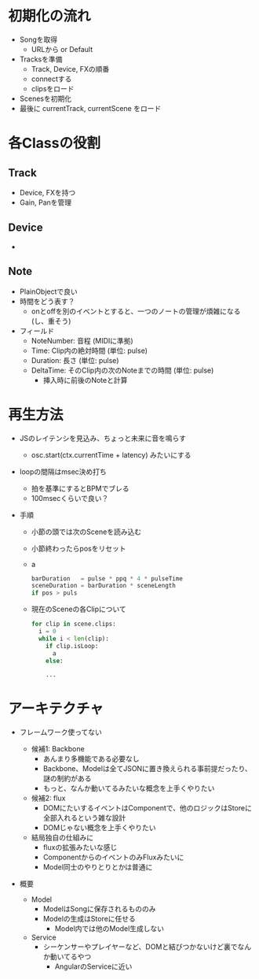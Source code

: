 # 初期化の流れ

- Songを取得
  - URLから or Default
- Tracksを準備
  - Track, Device, FXの順番
  - connectする
  - clipsをロード
- Scenesを初期化
- 最後に currentTrack, currentScene をロード


# 各Classの役割

## Track
- Device, FXを持つ
- Gain, Panを管理


## Device
-


## Note
- PlainObjectで良い
- 時間をどう表す？
  - onとoffを別のイベントとすると、一つのノートの管理が煩雑になる (し、重そう)
- フィールド
  - NoteNumber: 音程 (MIDIに準拠)
  - Time: Clip内の絶対時間 (単位: pulse)
  - Duration: 長さ (単位: pulse)
  - DeltaTime: そのClip内の次のNoteまでの時間  (単位: pulse)
    - 挿入時に前後のNoteと計算

# 再生方法

- JSのレイテンシを見込み、ちょっと未来に音を鳴らす
  - osc.start(ctx.currentTime + latency) みたいにする
- loopの間隔はmsec決め打ち
  - 拍を基準にするとBPMでブレる
  - 100msecくらいで良い？

- 手順
  - 小節の頭では次のSceneを読み込む
  - 小節終わったらposをリセット
  - a
    ```python
    barDuration   = pulse * ppq * 4 * pulseTime
    sceneDuration = barDuration * sceneLength
    if pos > puls

    ```

  - 現在のSceneの各Clipについて
    ```python
    for clip in scene.clips:
      i = 0  
      while i < len(clip):
        if clip.isLoop:
          a
        else:

        ...

    ```


# アーキテクチャ

- フレームワーク使ってない
  - 候補1: Backbone
    - あんまり多機能である必要なし
    - Backbone、Modelは全てJSONに置き換えられる事前提だったり、謎の制約がある
    - もっと、なんか動いてるみたいな概念を上手くやりたい
  - 候補2: flux
    - DOMにたいするイベントはComponentで、他のロジックはStoreに全部入れるという雑な設計
    - DOMじゃない概念を上手くやりたい
  - 結局独自の仕組みに
    - fluxの拡張みたいな感じ
    - ComponentからのイベントのみFluxみたいに
    - Model同士のやりとりとかは普通に

- 概要
  - Model
    - ModelはSongに保存されるもののみ
    - Modelの生成はStoreに任せる
      - Model内では他のModel生成しない
  - Service
    - シーケンサーやプレイヤーなど、DOMと結びつかないけど裏でなんか動いてるやつ
      - AngularのServiceに近い
